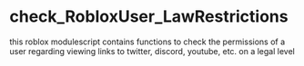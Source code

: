# check_RobloxUser_LawRestrictions
this roblox modulescript contains functions to check the permissions of a user regarding viewing links to twitter, discord, youtube, etc. on a legal level
